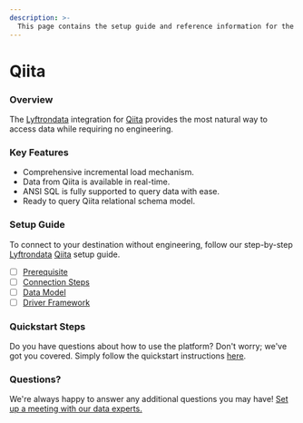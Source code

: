 ```yaml
---
description: >-
  This page contains the setup guide and reference information for the Qiita source connector.
---
```


# Qiita

### Overview

The [Lyftrondata](https://www.lyftrondata.com/) integration for [Qiita](None) provides the most natural way to access data while requiring no engineering.

### Key Features

* Comprehensive incremental load mechanism.
* Data from Qiita is available in real-time.&#x20;
* ANSI SQL is fully supported to query data with ease.
* Ready to query Qiita relational schema model.

### Setup Guide

To connect to your destination without engineering, follow our step-by-step [Lyftrondata](https://www.lyftrondata.com/)  [Qiita](None) setup guide.

* [ ] [Prerequisite](prerequisite.md)
* [ ] [Connection Steps](connection-steps.md)
* [ ] [Data Model](data-model/erd.md)
* [ ] [Driver Framework](driver-framework/)

### Quickstart Steps

Do you have questions about how to use the platform? Don't worry; we've got you covered. Simply follow the quickstart instructions [here](../README.md).

### Questions? <a href="#questions" id="questions"></a>

We're always happy to answer any additional questions you may have! [Set up a meeting with our data experts.](https://www.lyftrondata.com/book-a-meeting/)

